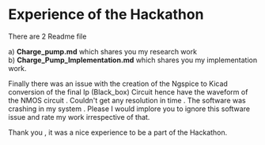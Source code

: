 # Experience of the Hackathon

There are 2 Readme file 

a) **Charge_pump.md** which shares you my research work 
<br/>b) **Charge_Pump_Implementation.md** which shares you my implementation work.

Finally there was an issue with the creation of the Ngspice to Kicad conversion of the final Ip (Black_box) Circuit hence have the waveform of the NMOS circuit . Couldn't get any resolution in time . The software was crashing in my system . 
Please I would implore you to ignore this software issue and rate my work irrespective of that.

Thank you , it was a nice experience to be a part of the Hackathon.
